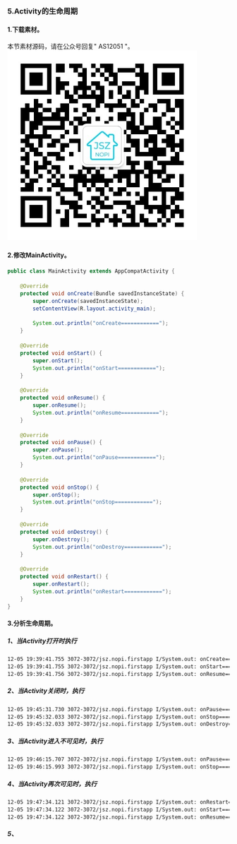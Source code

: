 ### 5.Activity的生命周期
#### 1.下载素材。
本节素材源码，请在公众号回复" AS12051 "。
![title](https://raw.githubusercontent.com/JSZNopi/JSZImage/master/gitnote/2019/10/30/WXCODE-1572446034519.jpeg)

#### 2.修改MainActivity。
```java
public class MainActivity extends AppCompatActivity {

    @Override
    protected void onCreate(Bundle savedInstanceState) {
        super.onCreate(savedInstanceState);
        setContentView(R.layout.activity_main);

        System.out.println("onCreate============");
    }

    @Override
    protected void onStart() {
        super.onStart();
        System.out.println("onStart============");
    }

    @Override
    protected void onResume() {
        super.onResume();
        System.out.println("onResume============");
    }

    @Override
    protected void onPause() {
        super.onPause();
        System.out.println("onPause============");
    }

    @Override
    protected void onStop() {
        super.onStop();
        System.out.println("onStop============");
    }

    @Override
    protected void onDestroy() {
        super.onDestroy();
        System.out.println("onDestroy============");
    }

    @Override
    protected void onRestart() {
        super.onRestart();
        System.out.println("onRestart============");
    }
}

```
#### 3.分析生命周期。
##### 1、当Activity打开时执行
```xml
12-05 19:39:41.755 3072-3072/jsz.nopi.firstapp I/System.out: onCreate============
12-05 19:39:41.755 3072-3072/jsz.nopi.firstapp I/System.out: onStart============
12-05 19:39:41.756 3072-3072/jsz.nopi.firstapp I/System.out: onResume============
```
##### 2、当Activity关闭时，执行
```xml
12-05 19:45:31.730 3072-3072/jsz.nopi.firstapp I/System.out: onPause============
12-05 19:45:32.033 3072-3072/jsz.nopi.firstapp I/System.out: onStop============
12-05 19:45:32.033 3072-3072/jsz.nopi.firstapp I/System.out: onDestroy============
```

##### 3、当Activity进入不可见时，执行
```xml
12-05 19:46:15.707 3072-3072/jsz.nopi.firstapp I/System.out: onPause============
12-05 19:46:15.993 3072-3072/jsz.nopi.firstapp I/System.out: onStop============
```

##### 4、当Activity再次可见时，执行
```xml
12-05 19:47:34.121 3072-3072/jsz.nopi.firstapp I/System.out: onRestart============
12-05 19:47:34.122 3072-3072/jsz.nopi.firstapp I/System.out: onStart============
12-05 19:47:34.122 3072-3072/jsz.nopi.firstapp I/System.out: onResume============
```
##### 5、
